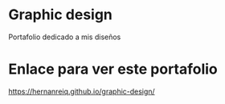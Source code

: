 # Graphic design
Portafolio dedicado a mis diseños 

# Enlace para ver este portafolio
https://hernanreiq.github.io/graphic-design/